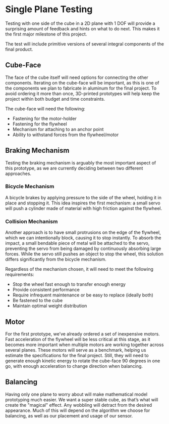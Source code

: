 # Single Plane Testing

Testing with one side of the cube in a 2D plane with 1 DOF will provide a surprising amount of feedback and hints on what to do next. This makes it the first major milestone of this project.

The test will include primitive versions of several integral components of the final product.

## Cube-Face

The face of the cube itself will need options for connecting the other components. Iterating on the cube-face will be important, as this is one of the components we plan to fabricate in aluminum for the final project. To avoid ordering it more than once, 3D-printed prototypes will help keep the project within both budget and time constraints.

The cube-face will need the following:

 -   Fastening for the motor-holder
 -   Fastening for the flywheel
 -   Mechanism for attaching to an anchor point
 -   Ability to withstand forces from the flywheel/motor

## Braking Mechanism

Testing the braking mechanism is arguably the most important aspect of this prototype, as we are currently deciding between two different approaches.

### Bicycle Mechanism

A bicycle brakes by applying pressure to the side of the wheel, holding it in place and stopping it. This idea inspires the first mechanism: a small servo will push a cylinder made of material with high friction against the flywheel.

### Collision Mechanism

Another approach is to have small protrusions on the edge of the flywheel, which we can intentionally block, causing it to stop instantly. To absorb the impact, a small bendable piece of metal will be attached to the servo, preventing the servo from being damaged by continuously absorbing large forces. While the servo still pushes an object to stop the wheel, this solution differs significantly from the bicycle mechanism.

Regardless of the mechanism chosen, it will need to meet the following requirements:

 -   Stop the wheel fast enough to transfer enough energy
 -   Provide consistent performance
 -   Require infrequent maintenance or be easy to replace (ideally both)
 -   Be fastened to the cube
 -   Maintain optimal weight distribution

## Motor

For the first prototype, we’ve already ordered a set of inexpensive motors. Fast acceleration of the flywheel will be less critical at this stage, as it becomes more important when multiple motors are working together across several planes. These motors will serve as a benchmark, helping us estimate the specifications for the final project. Still, they will need to generate enough kinetic energy to rotate the cube-face 90 degrees in one go, with enough acceleration to change direction when balancing.

## Balancing

Having only one plane to worry about will make mathematical model prototyping much easier. We want a super stable cube, as that’s what will create the "magical" effect. Any wobbling will detract from the desired appearance. Much of this will depend on the algorithm we choose for balancing, as well as our placement and usage of our sensor.


